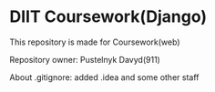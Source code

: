 # DIIT Coursework(Django)

This repository is made for Coursework(web)

Repository owner: Pustelnyk Davyd(911)

About .gitignore: added .idea and some other staff
